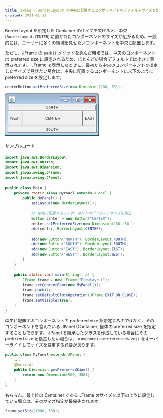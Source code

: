```yaml
---
title: Swing - BorderLayout で中央に配置するコンポーネントのデフォルトサイズを設定する
created: 2011-01-15
---
```


BorderLayout を設定した Container のサイズを広げると、中央 (`BorderLayout.CENTER`) に置かれたコンポーネントのサイズが広がるため、一般的には、ユーザーに多くの領域を見せたいコンポーネントを中央に配置します。

ただし、JFrame の `pack()` メソッドを読んだ時点では、中央のコンポーネントは preferred size に設定されるため、ほとんどの場合デフォルトでは小さく表示されます。
JFrame を表示したときに、最初から中央のコンポーネントを指定したサイズで見せたい場合は、中央に配置するコンポーネントに以下のように preferred size を設定します。

~~~ java
centerButton.setPreferredSize(new Dimension(200, 50));
~~~

![./border-layout-preferred-size.png](./border-layout-preferred-size.png)

#### サンプルコード

~~~ java
import java.awt.BorderLayout;
import java.awt.Button;
import java.awt.Dimension;
import javax.swing.JFrame;
import javax.swing.JPanel;

public class Main {
    private static class MyPanel extends JPanel {
        public MyPanel() {
            setLayout(new BorderLayout());

            // 中央に配置するコンポーネントのデフォルトサイズを指定
            Button center = new Button("CENTER");
            center.setPreferredSize(new Dimension(200, 50));
            add(center, BorderLayout.CENTER);

            add(new Button("NORTH"), BorderLayout.NORTH);
            add(new Button("SOUTH"), BorderLayout.SOUTH);
            add(new Button("EAST"), BorderLayout.EAST);
            add(new Button("WEST"), BorderLayout.WEST);
        }
    }

    public static void main(String[] a) {
        JFrame frame = new JFrame("FlowLayout");
        frame.setContentPane(new MyPanel());
        frame.pack();
        frame.setDefaultCloseOperation(JFrame.EXIT_ON_CLOSE);
        frame.setVisible(true);
    }
}
~~~

中央に配置するコンポーネントの preferred size を設定するのではなく、そのコンポーネントを含んでいる JPanel (Container) 自体の preferred size を指定することもできます。
JPanel を継承したクラスを作成している場合にその preferred size を指定したい場合は、`JComponent.getPreferredSize()` をオーバーライドしてサイズを設定する必要があります。

~~~ java
public class MyPanel extends JPanel {
    ...
    @Override
    public Dimension getPreferredSize() {
        return new Dimension(500, 300);
    }
}
~~~

もちろん、最上位の Container である JFrame のサイズを以下のように設定している場合は、そのサイズ指定が最優先されます。

~~~ java
frame.setSize(1000, 300);
~~~

